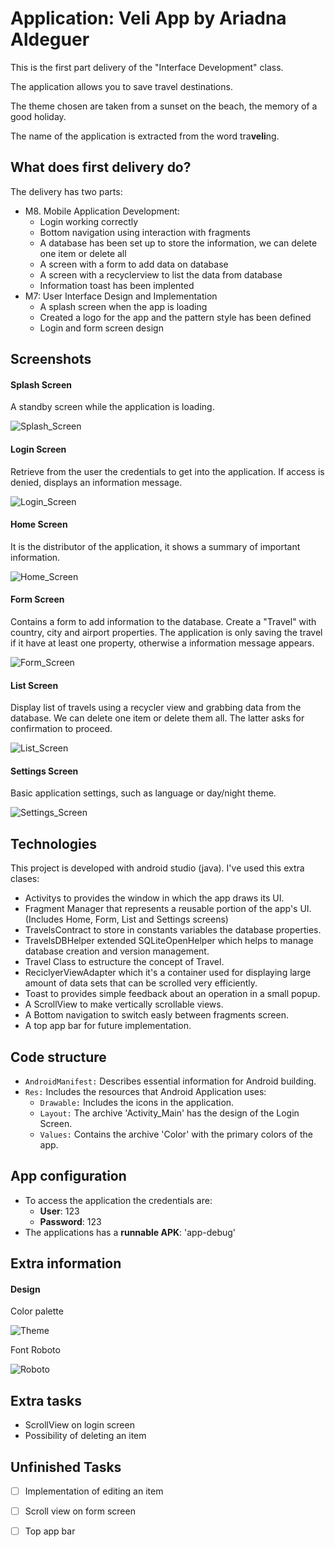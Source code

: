 # Application: Veli App by Ariadna Aldeguer
This is the first part delivery of the "Interface Development" class. 

The application allows you to save travel destinations. 

The theme chosen are taken from a sunset on the beach, the memory of a good holiday. 

The name of the application is extracted from the word tra**veli**ng.


## What does first delivery do? 
The delivery has two parts:
- M8. Mobile Application Development: 
  -  Login working correctly 
  -  Bottom navigation using interaction with fragments
  -  A database has been set up to store the information, we can delete one item or delete all
  -  A screen with a form to add data on database
  -  A screen with a recyclerview to list the data from database
  -  Information toast has been implented
-  M7: User Interface Design and Implementation
    -  A splash screen when the app is loading
    -  Created a logo for the app and the pattern style has been defined
    -  Login and form screen design 

## Screenshots 
#### Splash Screen
A standby screen while the application is loading.

![Splash_Screen](https://user-images.githubusercontent.com/71792438/140075878-b8dd6cdb-d59e-42a3-8d8a-ee39eacc7391.png)


#### Login Screen
Retrieve from the user the credentials to get into the application. If access is denied, displays an information message.

![Login_Screen](https://user-images.githubusercontent.com/71792438/140072995-4371245b-f03c-474a-880f-b551f33546e9.png)

#### Home Screen
It is the distributor of the application, it shows a summary of important information.

![Home_Screen](https://user-images.githubusercontent.com/71792438/140073416-9eca5dea-99c4-4937-bc05-5fb69be91581.png)

#### Form Screen
Contains a form to add information to the database. Create a "Travel" with country, city and airport properties. 
The application is only saving the travel if it have at least one property, otherwise a information message appears.

![Form_Screen](https://user-images.githubusercontent.com/71792438/140073901-82cd417c-aeb0-4e77-8b71-45202616ca49.png)

#### List Screen
Display list of travels using a recycler view and grabbing data from the database.
We can delete one item or delete them all. The latter asks for confirmation to proceed.

![List_Screen](https://user-images.githubusercontent.com/71792438/140078968-f5653530-ecf4-4449-8b5b-cb65abaa5ed9.png)


#### Settings Screen
Basic application settings, such as language or day/night theme.

![Settings_Screen](https://user-images.githubusercontent.com/71792438/140075510-b8e00c20-9c96-449b-8a95-9bfc8635deb8.png)

## Technologies
This project is developed with android studio (java).
I've used this extra clases:
* Activitys to provides the window in which the app draws its UI.
* Fragment Manager that represents a reusable portion of the app's UI. (Includes Home, Form, List and Settings screens)
* TravelsContract to store in constants variables the database properties.
* TravelsDBHelper extended SQLiteOpenHelper which helps to manage database creation and version management.
* Travel Class to estructure the concept of Travel.
* ReciclyerViewAdapter which it's a container used for displaying large amount of data sets that can be scrolled very efficiently.
* Toast to  provides simple feedback about an operation in a small popup. 
* A ScrollView to make vertically scrollable views.
* A Bottom navigation to switch easly between fragments screen.
* A top app bar for future implementation. 


## Code structure
- `AndroidManifest:` Describes essential information for Android building.
- `Res:` Includes the resources that Android Application uses:
    - `Drawable:` Includes the icons in the application.
    - `Layout:` The archive 'Activity_Main' has the design of the Login Screen.
    - `Values:` Contains the archive 'Color' with the primary colors of the app.

## App configuration
- To access the application the credentials are:
  - **User**: 123
  - **Password**: 123
- The applications has a **runnable APK**: 'app-debug'

## Extra information
#### Design 
Color palette 

![Theme](https://user-images.githubusercontent.com/71792438/140078233-a80492fc-ed2b-4982-9d4f-ff8db8a15579.png)

Font Roboto

![Roboto](https://user-images.githubusercontent.com/71792438/140086000-a67aeb07-a5ec-4be5-aa74-7f679e33c247.png)


## Extra tasks
* ScrollView on login screen
* Possibility of deleting an item

## Unfinished Tasks
- [ ] Implementation of editing an item
- [ ] Scroll view on form screen
- [ ] Top app bar 


